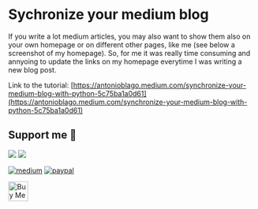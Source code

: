 # Sychronize your medium blog
If you write a lot medium articles, you may also want to show them also on your own homepage or on different other pages, like me (see below a screenshot of my homepage). So, for me it was really time consuming and annyoing to update the links on my homepage everytime I was writing a new blog post.

Link to the tutorial: [https://antonioblago.medium.com/synchronize-your-medium-blog-with-python-5c75ba1a0d61](https://antonioblago.medium.com/synchronize-your-medium-blog-with-python-5c75ba1a0d61)

## Support me 👋

<a href="https://www.antonioblago.com"><img src="https://badgen.net/badge/homepage/antonioblago/green"></a>
<a href="https://www.tenxassets.com"><img src="https://badgen.net/badge/Trending_stocks_and_cryptos/tenxassets.com/blue?icon=bitcoin"></a>

[![medium][medium-badge]][medium-url]
[![paypal][paypal-badge]][paypal-url]

<a href="https://www.buymeacoffee.com/antonioblago"><img src="https://git.io/JySno" height="40" align="center" alt="Buy Me a Coffee"></a>

<!-- images & badges -->
[medium-badge]: https://img.shields.io/static/v1?color=292a2c&label=%20&labelColor=100f0d&logo=medium&logoColor=ffffff&message=Medium&style=for-the-badge
[paypal-badge]:https://www.paypalobjects.com/en_US/i/btn/btn_donate_LG.gif

<!-- links / urls -->
[medium-url]: https://antonioblago.medium.com
[paypal-url]: https://www.paypal.com/donate/?hosted_button_id=4VVNDJLCR7DCW

